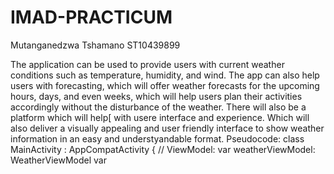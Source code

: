 # IMAD-PRACTICUM
Mutanganedzwa Tshamano
ST10439899

The application can be used to provide users with current weather conditions such as temperature, humidity, and wind. The app can also help users with forecasting, which will offer weather forecasts for the upcoming hours, days, and even weeks, which will help users plan their activities accordingly without the disturbance of the weather.
There will also be a platform which will help[ with usere interface and experience.
Which will also deliver a visually appealing and user friendly interface to show weather information in an easy and understyandable format.
Pseudocode:
class MainActivity : AppCompatActivity
{
    // ViewModel:
    var weatherViewModel: WeatherViewModel
    var 
